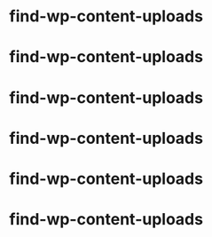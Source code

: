 # find-wp-content-uploads
# find-wp-content-uploads
# find-wp-content-uploads
# find-wp-content-uploads
# find-wp-content-uploads
# find-wp-content-uploads
